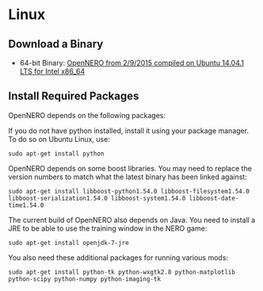 # Linux #

## Download a Binary ##

  * 64-bit Binary: [OpenNERO from 2/9/2015 compiled on Ubuntu 14.04.1 LTS for Intel x86\_64](http://www.cs.utexas.edu/~reza/opennero/OpenNERO-2015-02-09-x86_64.tar.gz)

## Install Required Packages ##

OpenNERO depends on the following packages:

If you do not have python installed, install it using your package manager. To do so on Ubuntu Linux, use:

```
sudo apt-get install python
```

OpenNERO depends on some boost libraries.  You may need to replace the version numbers to match what the latest binary has been linked against:

```
sudo apt-get install libboost-python1.54.0 libboost-filesystem1.54.0 libboost-serialization1.54.0 libboost-system1.54.0 libboost-date-time1.54.0
```

The current build of OpenNERO also depends on Java.  You need to install a JRE to be able to use the training window in the NERO game:

```
sudo apt-get install openjdk-7-jre
```

You also need these additional packages for running various mods:

```
sudo apt-get install python-tk python-wxgtk2.8 python-matplotlib python-scipy python-numpy python-imaging-tk 
```